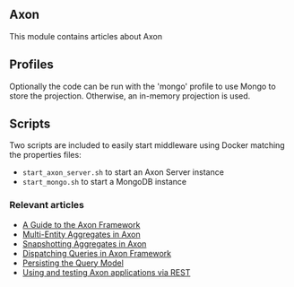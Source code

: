 ## Axon

This module contains articles about Axon

## Profiles

Optionally the code can be run with the 'mongo' profile to use Mongo to store the projection. Otherwise, an in-memory
projection is used.

## Scripts

Two scripts are included to easily start middleware using Docker matching the properties files:

- `start_axon_server.sh` to start an Axon Server instance
- `start_mongo.sh` to start a MongoDB instance

### Relevant articles

- [A Guide to the Axon Framework](https://www.baeldung.com/axon-cqrs-event-sourcing)
- [Multi-Entity Aggregates in Axon](https://www.baeldung.com/java-axon-multi-entity-aggregates)
- [Snapshotting Aggregates in Axon](https://www.baeldung.com/axon-snapshotting-aggregates)
- [Dispatching Queries in Axon Framework](https://www.baeldung.com/axon-query-dispatching)
- [Persisting the Query Model](https://www.baeldung.com/persisting-the-query-model)
- [Using and testing Axon applications via REST](https://www.baeldung.com/using-and-testing-axon-applications-via-rest)
